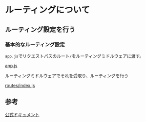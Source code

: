 # ルーティングについて

## ルーティング設定を行う

### 基本的なルーティング設定

`app.js`でリクエストパスのルート`/`をルーティングミドルウェアに渡す。

[app.js](https://github.com/hibohiboo/develop/tree/26bbca7faff626da40e7e369c354b7e30e7abbc2/tutorial/lesson/wmfw/myproject/src/wmfwapp/app.js)

ルーティングミドルウェアでそれを受取り、ルーティングを行う


[routes/index.js](https://github.com/hibohiboo/develop/tree/26bbca7faff626da40e7e369c354b7e30e7abbc2/tutorial/lesson/wmfw/myproject/src/wmfwapp/routes/index.js)

## 参考

[公式ドキュメント][*1]

[*1]:https://expressjs.com/ja/guide/routing.html